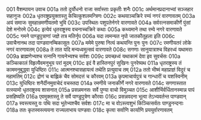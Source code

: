 001	वैशम्पायन उवाच
001a	ततो दुर्योधनो राजा सर्वास्ताः प्रकृतीः शनैः
001c	अर्थमानप्रदानाभ्यां सञ्जहार सहानुजः
002a	धृतराष्ट्रप्रयुक्तास्तु केचित्कुशलमन्त्रिणः
002c	कथयाञ्चक्रिरे रम्यं नगरं वारणावतम्
003a	अयं समाजः सुमहान्रमणीयतमो भुवि
003c	उपस्थितः पशुपतेर्नगरे वारणावते
004a	सर्वरत्नसमाकीर्णे पुंसां देशे मनोरमे
004c	इत्येवं धृतराष्ट्रस्य वचनाच्चक्रिरे कथाः
005a	कथ्यमाने तथा रम्ये नगरे वारणावते
005c	गमने पाण्डुपुत्राणां जज्ञे तत्र मतिर्नृप
006a	यदा त्वमन्यत नृपो जातकौतूहला इति
006c	उवाचैनानथ तदा पाण्डवानम्बिकासुतः
007a	ममेमे पुरुषा नित्यं कथयन्ति पुनः पुनः
007c	रमणीयतरं लोके नगरं वारणावतम्
008a	ते तात यदि मन्यध्वमुत्सवं वारणावते
008c	सगणाः सानुयात्राश्च विहरध्वं यथामराः
009a	ब्राह्मणेभ्यश्च रत्नानि गायनेभ्यश्च सर्वशः
009c	प्रयच्छध्वं यथाकामं देवा इव सुवर्चसः
010a	कञ्चित्कालं विहृत्यैवमनुभूय परां मुदम्
010c	इदं वै हास्तिनपुरं सुखिनः पुनरेष्यथ
011a	धृतराष्ट्रस्य तं काममनुबुद्ध्वा युधिष्ठिरः
011c	आत्मनश्चासहायत्वं तथेति प्रत्युवाच तम्
012a	ततो भीष्मं महाप्राज्ञं विदुरं च महामतिम्
012c	द्रोणं च बाह्लिकं चैव सोमदत्तं च कौरवम्
013a	कृपमाचार्यपुत्रं च गान्धारीं च यशस्विनीम्
013c	युधिष्ठिरः शनैर्दीनमुवाचेदं वचस्तदा
014a	रमणीये जनाकीर्णे नगरे वारणावते
014c	सगणास्तात वत्स्यामो धृतराष्ट्रस्य शासनात्
015a	प्रसन्नमनसः सर्वे पुण्या वाचो विमुञ्चत
015c	आशीर्भिर्वर्धितानस्मान्न पापं प्रसहिष्यति
016a	एवमुक्तास्तु ते सर्वे पाण्डुपुत्रेण कौरवाः
016c	प्रसन्नवदना भूत्वा तेऽभ्यवर्तन्त पाण्डवान्
017a	स्वस्त्यस्तु वः पथि सदा भूतेभ्यश्चैव सर्वशः
017c	मा च वोऽस्त्वशुभं किञ्चित्सर्वतः पाण्डुनन्दनाः
018a	ततः कृतस्वस्त्ययना राज्यलाभाय पाण्डवाः
018c	कृत्वा सर्वाणि कार्याणि प्रययुर्वारणावतम्
